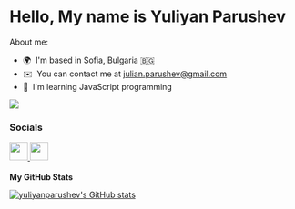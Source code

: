 Hello, My name is Yuliyan Parushev 
=================================  

About me:

* 🌍  I'm based in Sofia, Bulgaria 🇧🇬
* ✉️  You can contact me at [julian.parushev@gmail.com](mailto:julian.parushev@gmail.com)
* 🧠  I'm learning JavaScript programming

<a href="https://www.github.com/yuliyanparushev" target="_blank" rel="noreferrer"><img src="https://img.shields.io/github/followers/yuliyanparushev?logo=github&style=for-the-badge&color=0891b2&labelColor=000000" /></a>
 ### Socials  <p align="left"> <a href="https://www.github.com/yuliyanparushev" target="_blank" rel="noreferrer"> <picture> <source media="(prefers-color-scheme: dark)" srcset="https://raw.githubusercontent.com/danielcranney/readme-generator/main/public/icons/socials/github-dark.svg" /> <source media="(prefers-color-scheme: light)" srcset="https://raw.githubusercontent.com/danielcranney/readme-generator/main/public/icons/socials/github.svg" /> <img src="https://raw.githubusercontent.com/danielcranney/readme-generator/main/public/icons/socials/github.svg" width="32" height="32" /> </picture> </a> <a href="https://www.linkedin.com/in/yuliyanparushev" target="_blank" rel="noreferrer"> <picture> <source media="(prefers-color-scheme: dark)" srcset="https://raw.githubusercontent.com/danielcranney/readme-generator/main/public/icons/socials/linkedin-dark.svg" /> <source media="(prefers-color-scheme: light)" srcset="https://raw.githubusercontent.com/danielcranney/readme-generator/main/public/icons/socials/linkedin.svg" /> <img src="https://raw.githubusercontent.com/danielcranney/readme-generator/main/public/icons/socials/linkedin.svg" width="32" height="32" /> </picture> </a></p>
<b>My GitHub Stats</b>

<a href="http://www.github.com/yuliyanparushev"><img src="https://github-readme-stats.vercel.app/api?username=yuliyanparushev&show_icons=true&hide=&count_private=true&title_color=0891b2&text_color=ffffff&icon_color=0891b2&bg_color=000000&hide_border=true&show_icons=true" alt="yuliyanparushev's GitHub stats" /></a>
